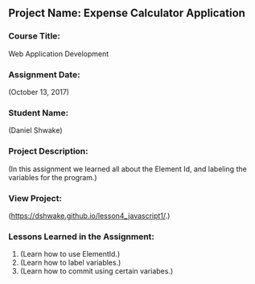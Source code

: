## Project Name:  Expense Calculator Application

### Course Title:
Web Application Development

### Assignment Date:  
(October 13, 2017)

### Student Name:  
(Daniel Shwake)

### Project Description:
(In this assignment we learned all about the Element Id, and labeling the variables for the program.)

### View Project:
(https://dshwake.github.io/lesson4_javascript1/.)

### Lessons Learned in the Assignment:
1. (Learn how to use ElementId.)
2. (Learn how to label variables.)
3. (Learn how to commit using certain variabes.)


